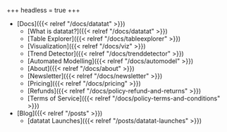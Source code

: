 +++
headless = true
+++

- [Docs]({{< relref "/docs/datatat" >}})
  - [What is datatat?]({{< relref "/docs/datatat" >}})
  - [Table Explorer]({{< relref "/docs/tableexplorer" >}})
  - [Visualization]({{< relref "/docs/viz" >}})
  - [Trend Detector]({{< relref "/docs/trenddetector" >}})
  - [Automated Modelling]({{< relref "/docs/automodel" >}})
  - [About]({{< relref "/docs/about" >}})
  - [Newsletter]({{< relref "/docs/newsletter" >}})
  - [Pricing]({{< relref "/docs/pricing" >}})
  - [Refunds]({{< relref "/docs/policy-refund-and-returns" >}})
  - [Terms of Service]({{< relref "/docs/policy-terms-and-conditions" >}})
- [Blog]({{< relref "/posts" >}})
  - [datatat Launches]({{< relref "/posts/datatat-launches" >}})